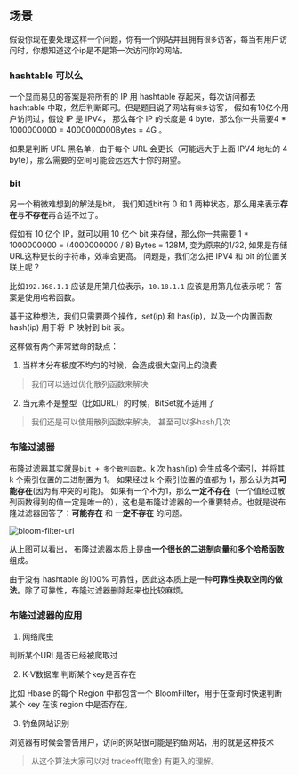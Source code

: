 ## 场景

假设你现在要处理这样一个问题，你有一个网站并且拥有`很多`访客，每当有用户访问时，你想知道这个ip是不是第一次访问你的网站。

### hashtable 可以么

一个显而易见的答案是将所有的 IP 用 hashtable 存起来，每次访问都去 hashtable 中取，然后判断即可。但是题目说了网站有`很多`访客，
假如有10亿个用户访问过，假设 IP 是 IPV4， 那么每个 IP 的长度是 4 byte，那么你一共需要4 * 1000000000 = 4000000000Bytes = 4G 。

如果是判断 URL 黑名单，由于每个 URL 会更长（可能远大于上面 IPV4 地址的 4 byte），那么需要的空间可能会远远大于你的期望。

### bit

另一个稍微难想到的解法是bit， 我们知道bit有 0 和 1 两种状态，那么用来表示**存在**与**不存在**再合适不过了。

假如有 10 亿个 IP，就可以用 10 亿个 bit 来存储，那么你一共需要 1 * 1000000000 = (4000000000 / 8) Bytes = 128M, 变为原来的1/32, 如果是存储URL这种更长的字符串，效率会更高。 问题是，我们怎么把 IPV4 和 bit 的位置关联上呢？

比如`192.168.1.1` 应该是用第几位表示，`10.18.1.1` 应该是用第几位表示呢？ 答案是使用哈希函数。

基于这种想法，我们只需要两个操作，set(ip) 和 has(ip)，以及一个内置函数 hash(ip) 用于将 IP 映射到 bit 表。

这样做有两个非常致命的缺点：

1. 当样本分布极度不均匀的时候，会造成很大空间上的浪费

> 我们可以通过优化散列函数来解决

2. 当元素不是整型（比如URL）的时候，BitSet就不适用了

> 我们还是可以使用散列函数来解决， 甚至可以多hash几次

### 布隆过滤器

布隆过滤器其实就是`bit + 多个散列函数`。k 次 hash(ip) 会生成多个索引，并将其 k 个索引位置的二进制置为 1。 如果经过 k 个索引位置的值都为 1，那么认为其**可能存在**(因为有冲突的可能)。 如果有一个不为1，那么**一定不存在**（一个值经过散列函数得到的值一定是唯一的），这也是布隆过滤器的一个重要特点。也就是说布隆过滤器回答了：**可能存在** 和 **一定不存在** 的问题。

![bloom-filter-url](https://tva1.sinaimg.cn/large/007S8ZIlly1ghluhc0933j31dw0j2wgz.jpg)

从上图可以看出， 布隆过滤器本质上是由**一个很长的二进制向量**和**多个哈希函数**组成。

由于没有 hashtable 的100% 可靠性，因此这本质上是一种**可靠性换取空间的做法**。除了可靠性，布隆过滤器删除起来也比较麻烦。

### 布隆过滤器的应用

1. 网络爬虫

判断某个URL是否已经被爬取过

2. K-V数据库 判断某个key是否存在

比如 Hbase 的每个 Region 中都包含一个 BloomFilter，用于在查询时快速判断某个 key 在该 region 中是否存在。

3. 钓鱼网站识别

浏览器有时候会警告用户，访问的网站很可能是钓鱼网站，用的就是这种技术

> 从这个算法大家可以对 tradeoff(取舍) 有更入的理解。


